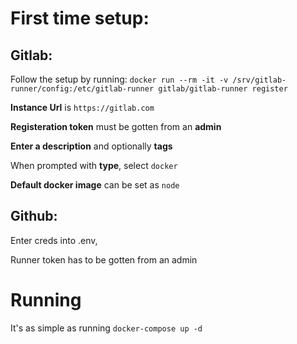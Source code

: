 # First time setup:
## Gitlab:


Follow the setup by running:
```docker run --rm -it -v /srv/gitlab-runner/config:/etc/gitlab-runner gitlab/gitlab-runner register```

**Instance Url** is `https://gitlab.com`


**Registeration token** must be gotten from an **admin**

**Enter a description** and optionally **tags**

When prompted with **type**, select `docker`

**Default docker image** can be set as `node`

## Github:

Enter creds into .env,

Runner token has to be gotten from an admin

# Running
It's as simple as running
```docker-compose up -d```